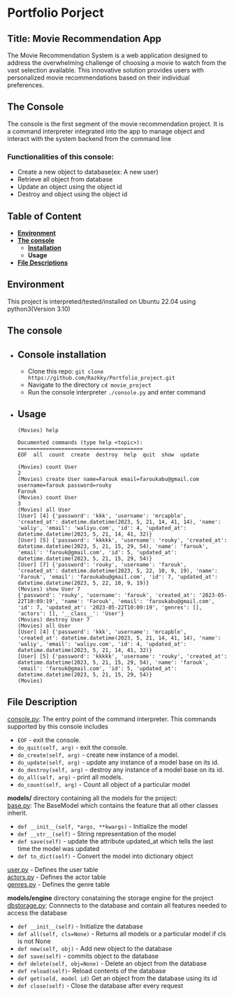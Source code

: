 # Portfolio Porject
## Title: Movie Recommendation App
The Movie Recommendation System is a web application designed to address the overwhelming challenge of choosing a movie to watch from the vast selection available. This innovative solution provides users with personalized movie recommendations based on their individual preferences.

## The Console
The console is the first segment of the movie recommendation project. It is a command interpreter integrated into the app to manage object and interact with the system backend from the command line
### Functionalities of this console:
- Create a new object to database(ex: A new user)
- Retrieve all object from database
- Update an object using the object id
- Destroy and object using the object id

## Table of Content
- **[Environment](#environment)**
- **[The console](#the-console-1)**
    - **[Installation](#installation-of-console)**
    - **Usage**
- **[File Descriptions](#file-description)**

## Environment
This project is interpreted/tested/installed on Ubuntu 22.04 using python3(Version 3.10)

## The console
- ## Console installation
    - Clone this repo: `git clone https://github.com/Razkky/Portfolio_project.git`
    - Navigate to the directory `cd movie_project`
    - Run the console interpreter `./console.py` and enter command
- ## Usage
    ```
    (Movies) help

    Documented commands (type help <topic>):
    ========================================
    EOF  all  count  create  destroy  help  quit  show  update

    (Movies) count User
    2
    (Movies) create User name=Farouk email=faroukabu@gmail.com username=farouk password=rouky
    Farouk
    (Movies) count User
    3
    (Movies) all User
    [User] [4] {'password': 'kkk', 'username': 'mrcapble', 'created_at': datetime.datetime(2023, 5, 21, 14, 41, 14), 'name': 'waliy', 'email': 'waliyu.com', 'id': 4, 'updated_at': datetime.datetime(2023, 5, 21, 14, 41, 32)}
    [User] [5] {'password': 'kkkkk', 'username': 'rouky', 'created_at': datetime.datetime(2023, 5, 21, 15, 29, 54), 'name': 'farouk', 'email': 'farouk@gmail.com', 'id': 5, 'updated_at': datetime.datetime(2023, 5, 21, 15, 29, 54)}
    [User] [7] {'password': 'rouky', 'username': 'farouk', 'created_at': datetime.datetime(2023, 5, 22, 10, 9, 19), 'name': 'Farouk', 'email': 'faroukabu@gmail.com', 'id': 7, 'updated_at': datetime.datetime(2023, 5, 22, 10, 9, 19)}
    (Movies) show User 7
    {'password': 'rouky', 'username': 'farouk', 'created_at': '2023-05-22T10:09:19', 'name': 'Farouk', 'email': 'faroukabu@gmail.com', 'id': 7, 'updated_at': '2023-05-22T10:09:19', 'genres': [], 'actors': [], '__class__': 'User'}
    (Movies) destroy User 7
    (Movies) all User
    [User] [4] {'password': 'kkk', 'username': 'mrcapble', 'created_at': datetime.datetime(2023, 5, 21, 14, 41, 14), 'name': 'waliy', 'email': 'waliyu.com', 'id': 4, 'updated_at': datetime.datetime(2023, 5, 21, 14, 41, 32)}
    [User] [5] {'password': 'kkkkk', 'username': 'rouky', 'created_at': datetime.datetime(2023, 5, 21, 15, 29, 54), 'name': 'farouk', 'email': 'farouk@gmail.com', 'id': 5, 'updated_at': datetime.datetime(2023, 5, 21, 15, 29, 54)}
    (Movies)
    ```
## File Description
[console.py](console.py): The entry point of the command interpreter. This commands supported by this console includes
- `EOF` - exit the console.
- `do_quit(self, arg)` - exit the console.
- `do_create(self, arg)` - create new instance of a model.
- `do_update(self, arg)` - update any instance of a model base on its id.
- `do_destroy(self, arg)` - destroy any instance of a model base on its id.
- `do_all(self, arg)` - print all models.
- `do_count(self, arg)` - Count all object of a particular model  

**models/** directory containing all the models for the project:  
[base.py](models/base.py): The BaseModel which contains the feature that all other classes inherit. 
- `def __init__(self, *args, **kwargs)` - Initialize the model
- `def __str__(self)` - String representation of the model
- `def save(self)` - update the attribute updated_at which tells the last time the model was updated
- `def to_dict(self)` - Convert the model into dictionary object  

[user.py](models/user.py) - Defines the user table  
[actors.py](models/actor.py) - Defines the actor table  
[genres.py](modeles/genre.py) - Defines the genre table  

**models/engine** directory conataining the storage engine for the project  
[dbstorage.py](models/engine/dbstorage.py): Connnects to the database and contain all features needed to access the database
- `def __init__(self)` - Initialize the database
- `def all(self, cls=None)` - Returns all models or a particular model if cls is not None
- `def new(self, obj)` - Add new object to the database
- `def save(self)` - commits object to the database
- `def delete(self, obj=None)` - Delete an object from the database
- `def reload(self)`- Reload contents of the database
- `def get(seld, model id)` Get an object from the database using its id
- `def close(self)` - Close the database after every request


